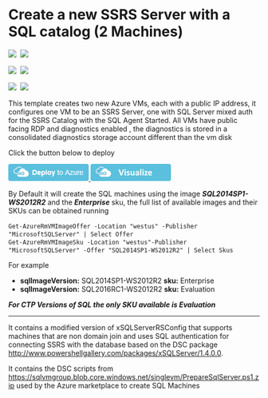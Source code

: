# Create a new SSRS Server with a SQL catalog (2 Machines) 

<IMG SRC="https://azbotstorage.blob.core.windows.net/badges/sql-reporting-services-sql-server/PublicLastTestDate.svg" />&nbsp;
<IMG SRC="https://azbotstorage.blob.core.windows.net/badges/sql-reporting-services-sql-server/PublicDeployment.svg" />&nbsp;

<IMG SRC="https://azbotstorage.blob.core.windows.net/badges/sql-reporting-services-sql-server/FairfaxLastTestDate.svg" />&nbsp;
<IMG SRC="https://azbotstorage.blob.core.windows.net/badges/sql-reporting-services-sql-server/FairfaxDeployment.svg" />&nbsp;

<IMG SRC="https://azbotstorage.blob.core.windows.net/badges/sql-reporting-services-sql-server/BestPracticeResult.svg" />&nbsp;
<IMG SRC="https://azbotstorage.blob.core.windows.net/badges/sql-reporting-services-sql-server/CredScanResult.svg" />&nbsp;

This template creates two new Azure VMs, each with a public IP address, it configures one VM to be an SSRS Server, one with SQL Server mixed auth for the SSRS Catalog with the SQL Agent Started. All VMs have public facing RDP and diagnostics enabled , the diagnostics is stored in a consolidated diagnostics storage account different than the vm disk

Click the button below to deploy

<a href="https://portal.azure.com/#create/Microsoft.Template/uri/https%3A%2F%2Fraw.githubusercontent.com%2Fazure%2Fazure-quickstart-templates%2Fmaster%2Fsql-reporting-services-sql-server%2Fazuredeploy.json" target="_blank">
    <img src="https://raw.githubusercontent.com/Azure/azure-quickstart-templates/master/1-CONTRIBUTION-GUIDE/images/deploytoazure.png"/>
</a>
<a href="http://armviz.io/#/?load=https%3A%2F%2Fraw.githubusercontent.com%2FAzure%2Fazure-quickstart-templates%2Fmaster%2Fsql-reporting-services-sql-server%2Fazuredeploy.json" target="_blank">
  <img src="https://raw.githubusercontent.com/Azure/azure-quickstart-templates/master/1-CONTRIBUTION-GUIDE/images/visualizebutton.png"/>
</a>

 
By Default it will create the SQL machines using the image ***SQL2014SP1-WS2012R2*** and the ***Enterprise*** sku, the full list of available images and their SKUs can be obtained running

    Get-AzureRmVMImageOffer -Location "westus" -Publisher "MicrosoftSQLServer" | Select Offer
    Get-AzureRmVMImageSku -Location "westus"-Publisher "MicrosoftSQLServer" -Offer "SQL2014SP1-WS2012R2" | Select Skus

For example
* **sqlImageVersion:** SQL2014SP1-WS2012R2 **sku:** Enterprise 
* **sqlImageVersion:** SQL2016RC1-WS2012R2 **sku:** Evaluation


***For CTP Versions of SQL the only SKU available is Evaluation*** 

***
It contains a modified version of xSQLServerRSConfig that supports machines that are non domain join and uses SQL authentication for connecting SSRS with the database 
based on the DSC package http://www.powershellgallery.com/packages/xSQLServer/1.4.0.0.

It contains the DSC scripts from https://sqlvmgroup.blob.core.windows.net/singlevm/PrepareSqlServer.ps1.zip used by the Azure marketplace to create SQL Machines

        
